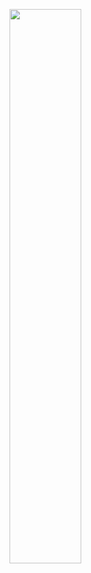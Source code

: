 <img width="50%" align="center" src="https://github-readme-stats.vercel.app/api?username=BMSales&show_icons=true&theme=midnight-purple&include_all_commits=true&count_private=true"></img>
